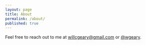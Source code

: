 ```yaml
---
layout: page
title: About
permalink: /about/
published: true
---
```

Feel free to reach out to me at willcgeary@gmail.com or [@wgeary](https://twitter.com/wgeary).
